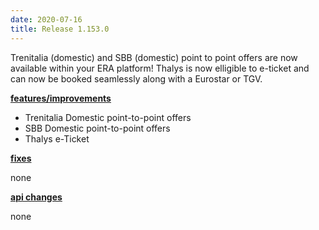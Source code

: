 ```yaml
---
date: 2020-07-16
title: Release 1.153.0
---
```

Trenitalia (domestic) and SBB (domestic) point to point offers are now available within your ERA platform!
Thalys is now elligible to e-ticket and can now be booked seamlessly along with a Eurostar or TGV.

<!--more-->

**<u>features/improvements</u>**

- Trenitalia Domestic point-to-point offers
- SBB Domestic point-to-point offers
- Thalys e-Ticket

**<u>fixes</u>**

none

**<u>api changes</u>**

none


  
